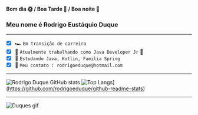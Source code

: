 
#### Bom dia 🌞 / Boa Tarde 🌄 / Boa noite 🌃
### Meu nome é Rodrigo Eustáquio Duque
___
 - [x] 🏎 `Em transição de carreira`
 - [x] 🔭 `Atualmente trabalhando como Java Developer Jr` 🍊
 - [x]  📖 `Estudando Java, Kotlin, Familia Spring`
 - [x] 💬 `Meu contato : rodrigoeduque@hotmail.com`
____
![Rodrigo Duque GitHub stats](https://github-readme-stats.vercel.app/api?username=rodrigoeduque&show_icons=true&theme=cobalt?count_private=true)
![Top Langs](https://github-readme-stats.vercel.app/api/top-langs/?username=rodrigoeduque&theme=dark&layout=compact?count_private=true)](https://github.com/rodrigoeduque/github-readme-stats)
 _______
 ![Duques gif](https://blog.bsource.com.br/assets/img/Tutorial.gif)
